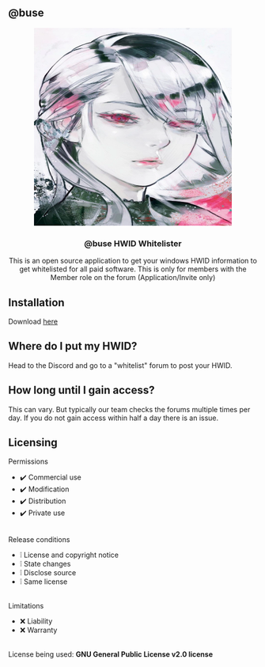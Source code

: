 ## @buse 
<div align="center">
<img src="https://raw.githubusercontent.com/abusedev/crawler/main/kami.png" alt="Logo" width="400" height="400">
  </a>
  <h3 align="center">@buse HWID Whitelister</h3>
  <p align="center">
    This is an open source application to get your windows HWID information to get whitelisted for all paid software. This is only for members with the Member role on the forum (Application/Invite only)
  </p>
</div>

## Installation
Download [here](https://github.com/abusedev/hwid-grabber/releases)

## Where do I put my HWID?
Head to the Discord and go to a "whitelist" forum to post your HWID.

## How long until I gain access?
This can vary. But typically our team checks the forums multiple times per day. If you do not gain access within half a day there is an issue.

## Licensing 
Permissions
* ✔️ Commercial use
* ✔️ Modification
* ✔️ Distribution
* ✔️ Private use
<br></br>

Release conditions
* ❕ License and copyright notice
* ❕ State changes
* ❕ Disclose source
* ❕ Same license
<br></br>

Limitations
* ❌ Liability
* ❌ Warranty
<br></br>

License being used: **GNU General Public License v2.0 license**
